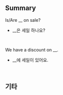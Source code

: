 ## Summary

Is/Are __ on sale?
- __은 세일 하나요?

<br>

We have a discount on __.
- __에 세일이 있어요.

<br>

## 기타

